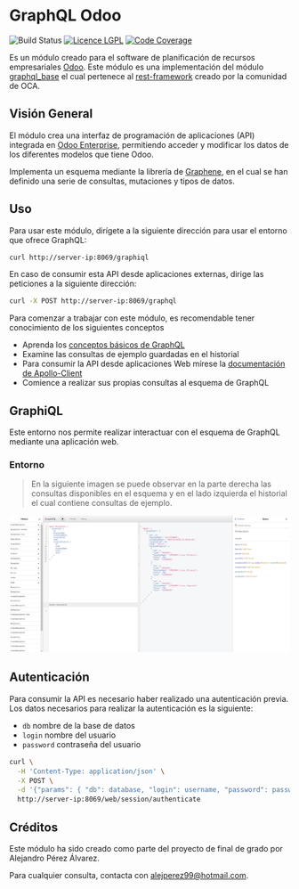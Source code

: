 # GraphQL Odoo

![Build Status](http://runbot.odoo.com/runbot/badge/flat/1/master.svg)
[![Licence LGPL](https://img.shields.io/badge/licence-LGPL--3-blue.png)](http://www.gnu.org/licenses/lgpl-3.0-standalone.html)
[![Code Coverage](https://img.shields.io/badge/github-OCA%2Frest--framework-lightgray.png?logo=github)](https://github.com/OCA/rest-framework/tree/13.0/graphql_base)

Es un módulo creado para el software de planificación de recursos empresariales [Odoo](https://github.com/odoo/odoo). Este módulo es una implementación del módulo [graphql_base](https://github.com/OCA/rest-framework/tree/13.0/graphql_base) el cual pertenece al [rest-framework](https://github.com/OCA/rest-framework) creado por la comunidad de OCA.

## Visión General

El módulo crea una interfaz de programación de aplicaciones (API) integrada en [Odoo Enterprise](https://www.odoo.com/es_ES/),  permitiendo acceder y modificar los datos de los diferentes modelos que tiene Odoo.

Implementa un esquema mediante la librería de [Graphene](https://graphene-python.org/), en el cual se han definido una serie de consultas, mutaciones y tipos de datos.

## Uso

Para usar este módulo, dirígete a la siguiente dirección para usar el entorno que ofrece GraphQL:

```bash
curl http://server-ip:8069/graphiql
```

En caso de consumir esta API desde aplicaciones externas, dirige las peticiones a la siguiente dirección:

```bash
curl -X POST http://server-ip:8069/graphql
```

Para comenzar a trabajar con este módulo, es recomendable tener conocimiento de los siguientes conceptos

- Aprenda los [conceptos básicos de GraphQL](https://graphql.org/learn/)
- Examine las consultas de ejemplo guardadas en el historial
- Para consumir la API desde aplicaciones Web mírese la [documentación de Apollo-Client](https://www.apollographql.com/docs/)
- Comience a realizar sus propias consultas al esquema de GraphQL

## GraphiQL

Este entorno nos permite realizar interactuar con el esquema de GraphQL mediante una aplicación web.

### Entorno

> En la siguiente imagen se puede observar en la parte derecha las consultas disponibles en el esquema y en el lado izquierda el historial el cual contiene consultas de ejemplo.

![Queries](./screenshots/graphiql.png)

## Autenticación

Para consumir la API es necesario haber realizado una autenticación previa. Los datos necesarios para realizar la autenticación es la siguiente:

- `db` nombre de la base de datos
- `login` nombre del usuario
- `password` contraseña del usuario

```bash
curl \
  -H 'Content-Type: application/json' \
  -X POST \
  -d '{"params": { "db": database, "login": username, "password": password }}' \
  http://server-ip:8069/web/session/authenticate
```

## Créditos

Este módulo ha sido creado como parte del proyecto de final de grado por Alejandro Pérez Álvarez.

Para cualquier consulta, contacta con <alejperez99@hotmail.com>.
